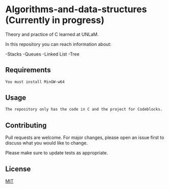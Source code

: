 # Algorithms-and-data-structures (Currently in progress)
Theory and practice of C learned at UNLaM.

In this repository you can reach information about:

-Stacks
-Queues
-Linked List
-Tree

## Requirements

```bash
You must install MinGW-w64
```
## Usage

```bash
The repository only has the code in C and the project for Codeblocks.
```
## Contributing

Pull requests are welcome. For major changes, please open an issue first
to discuss what you would like to change.

Please make sure to update tests as appropriate.

## License

[MIT](https://choosealicense.com/licenses/mit/)
